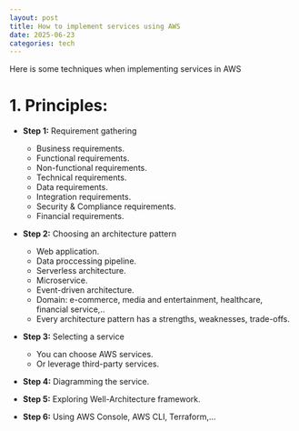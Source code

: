 ```yaml
---
layout: post
title: How to implement services using AWS
date: 2025-06-23
categories: tech
---
```


Here is some techniques when implementing services in AWS

# 1. Principles:

- **Step 1:** Requirement gathering
    - Business requirements.
    - Functional requirements.
    - Non-functional requirements.
    - Technical requirements.
    - Data requirements.
    - Integration requirements.
    - Security & Compliance requirements.
    - Financial requirements.

- **Step 2:** Choosing an architecture pattern
    - Web application.
    - Data proccessing pipeline.
    - Serverless architecture.
    - Microservice.
    - Event-driven architecture.
    - Domain: e-commerce, media and entertainment, healthcare, financial service,..
    - Every architecture pattern has a strengths, weaknesses, trade-offs.

- **Step 3:** Selecting a service
    - You can choose AWS services.
    - Or leverage third-party services.

- **Step 4:** Diagramming the service.

- **Step 5:** Exploring Well-Architecture framework.

- **Step 6:** Using AWS Console, AWS CLI, Terraform,...
